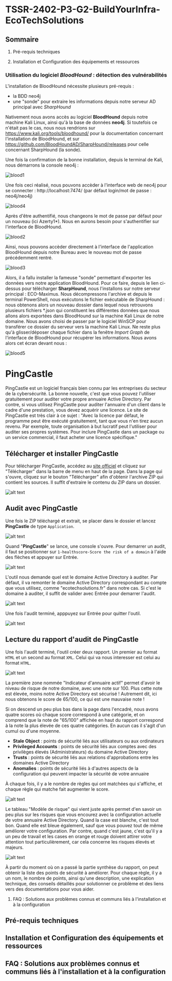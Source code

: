 # **TSSR-2402-P3-G2-BuildYourInfra-EcoTechSolutions**

## **Sommaire**

1) Pré-requis techniques

2) Installation et Configuration des équipements et ressources
  
### Utilisation du logiciel *BloodHound* : détection des vulnérabilités
  
L'installation de BloodHound nécessite plusieurs pré-requis :

   -  la BDD neo4j
   -  une "sonde" pour extraire les informations depuis notre serveur AD principal avec *SharpHound*
  
Nativement nous avons accès au logiciel **BloodHound** depuis notre machine Kali Linux, ainsi qu'à la base de données **neo4j**.
Si toutefois ce n'était pas le cas, nous nous rendrions sur https://www.kali.org/tools/bloodhound/ pour la documentation concernant l'installation de BloodHound, et sur https://github.com/BloodHoundAD/SharpHound/releases pour celle concernant SharpHound (la sonde).
  
Une fois la confirmation de la bonne installation, depuis le terminal de Kali, nous démarrons la console neo4j :
  
![blood1](./ressources/blood1.jpg)
  
Une fois ceci réalisé, nous pouvons accèder à l'interface web de neo4j pour se connecter : http://localhost:7474/ (par défaut login/mot de passe : neo4j/neo4j)
  
![blood4](./ressources/blood2.jpg)
  
Après d'être authentifié, nous changeons le mot de passe par défaut pour un nouveau (ici Azerty1*). Nous en aurons besoin pour s'authentifier sur l'interface de BloodHound.
  
![blood2](./ressources/blood3.jpg)
  
Ainsi, nous pouvons accèder directement à l'interface de l'application BloodHound depuis notre Bureau avec le nouveau mot de passe précédemment rentré.
  
![blood3](./ressources/blood4.jpg)
  
Alors, il a fallu installer la fameuse "sonde" permettant d'exporter les données vers notre application BloodHound.
Pour ce faire, depuis le lien ci-dessus pour télécharger **SharpHound**, nous l'installons sur notre serveur principal : ECO-Maximus. Nous décompressons l'archive et depuis le terminal PowerShell, nous exécutons le fichier exécutable de SharpHound : nous obtenons alors un nouveau dossier dans lequel nous retrouvons plusieurs fichiers *.json qui constituent les différentes données que nous allons alors exportées dans BloodHound sur la machine Kali Linux de notre domaine.
Nous avons choisi de passer par le logiciel WinSCP pour transférer ce dossier du serveur vers la machine Kali Linux.
Ne reste plus qu'à glisser/déposer chaque fichier dans la fenêtre *Import Graph* de l'interface de BloodHound pour récupérer les informations.
Nous avons alors cet écran devant nous :
  
![blood5](./ressources/blood5.jpg)
  
# PingCastle

PingCastle est un logiciel français bien connu par les entreprises du secteur de la cybersécurité. La bonne nouvelle, c'est que vous pouvez l'utiliser gratuitement pour auditer votre propre annuaire Active Directory. Par contre, si vous utilisez PingCastle pour auditer l'annuaire d'un client dans le cadre d'une prestation, vous devez acquérir une licence. Le site de PingCastle est très clair à ce sujet : "Avec la licence par défaut, le programme peut être exécuté gratuitement, tant que vous n'en tirez aucun revenu. Par exemple, toute organisation à but lucratif peut l'utiliser pour auditer ses propres systèmes. Pour inclure PingCastle dans un package ou un service commercial, il faut acheter une licence spécifique."

## Télécharger et installer PingCastle

Pour télécharger PingCastle, accédez au [site officiel](https://www.pingcastle.com) et cliquez sur "Télécharger" dans la barre de menu en haut de la page. Dans la page qui s'ouvre, cliquez sur le bouton "Télécharger" afin d'obtenir l'archive ZIP qui contient les sources. Il suffit d'extraire le contenu du ZIP dans un dossier.

![alt text](./ressources/PingCastle-1.png)

## Audit avec PingCastle

Une fois le ZIP téléchargé et extrait, se placer dans le dossier et lancez **PingCastle** de type `Application`.

![alt text](./ressources/PingCastle-2.png)

Quand "**PingCastle**" se lance, une console s'ouvre. Pour demarrer un audit, il faut se positionner sur `1-healthscore-Score the risk of a domain` à l'aide des flèches et appuyer sur Entrée.

![alt text](./ressources/PingCastle-3.png)

L'outil nous demande quel est le domaine Active Directory à auditer. Par défaut, il va remonter le domaine Active Directory correspondant au compte que vous utilisez, comme "ecotechsolutions.fr" dans notre cas. Si c'est le domaine à auditer, il suffit de valider avec Entrée pour demarrer l'audit.

![alt text](./ressources/PingCastle-4.png)

Une fois l'audit terminé, apppuyez sur Entrée pour quitter l'outil.

![alt text](./ressources/PingCastle-5.png)

## Lecture du rapport d'audit de PingCastle

Une fois l'audit terminé, l'outil créer deux rapport. Un premier au format `HTML` et un second au format `XML`. Celui qui va nous interesser est celui au format `HTML`.

![alt text](./ressources/PingCastle-6.png)

La première zone nommée "Indicateur d'annuaire actif" permet d'avoir le niveau de risque de notre domaine, avec une note sur 100. Plus cette note est élevée, moins notre Active Directory est sécurisé ! Autrement dit, ici nous obtenons le score de 65/100, ce qui est une mauvaise note !

Si on descend un peu plus bas dans la page dans l'encadré, nous avons quatre scores où chaque score correspond à une catégorie, et on comprend que la note de "65/100" affichée en haut du rapport correspond à la note la plus élevée de ces quatre catégories. En aucun cas il s'agit d'un cumul ou d'une moyenne.

- **Stale Object** : points de sécurité liés aux utilisateurs ou aux ordinateurs
- **Privileged Accounts** : points de sécurité liés aux comptes avec des privilèges élevés (Administrateurs) du domaine Active Directory
- **Trusts** : points de sécurité liés aux relations d'approbations entre les domaines Active Directory
- **Anomalies** : points de sécurité liés à d'autres aspects de la configuration qui peuvent impacter la sécurité de votre annuaire

À chaque fois, il y a le nombre de règles qui ont matchées qui s'affiche, et chaque règle qui matche fait augmenter le score.

![alt text](./ressources/PingCastle-7.png)

Le tableau "Modèle de risque" qui vient juste après permet d'en savoir un peu plus sur les risques que vous encourez avec la configuration actuelle de votre annuaire Active Directory. Quand la case est blanche, c'est tout bon. Quand elle est bleue également, sauf que vous pouvez tout de même améliorer votre configuration. Par contre, quand c'est jaune, c'est qu'il y a un peu de travail et les cases en orange et rouge doivent attirer votre attention tout particulièrement, car cela concerne les risques élevés et majeurs.

![alt text](./ressources/PingCastle-8.png)

À partir du moment où on a passé la partie synthèse du rapport, on peut obtenir la liste des points de sécurité à améliorer. Pour chaque règle, il y a un nom, le nombre de points, ainsi qu'une description, une explication technique, des conseils détaillés pour solutionner ce problème et des liens vers des documentations pour vous aider.

1) FAQ : Solutions aux problèmes connus et communs liés à l'installation et à la configuration

## **Pré-requis techniques**

## **Installation et Configuration des équipements et ressources**

## **FAQ : Solutions aux problèmes connus et communs liés à l'installation et à la configuration**
